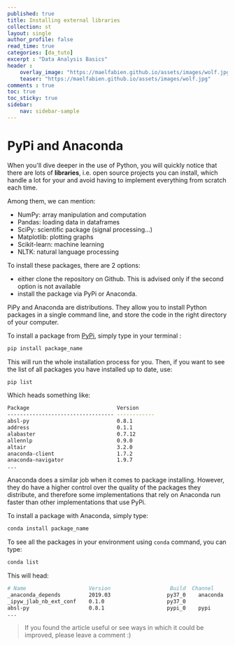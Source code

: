 ```yaml
---
published: true
title: Installing external libraries
collection: st
layout: single
author_profile: false
read_time: true
categories: [da_tuto]
excerpt : "Data Analysis Basics"
header :
    overlay_image: "https://maelfabien.github.io/assets/images/wolf.jpg"
    teaser: "https://maelfabien.github.io/assets/images/wolf.jpg"
comments : true
toc: true
toc_sticky: true
sidebar:
    nav: sidebar-sample
---
```


<script type="text/javascript" async
src="https://cdn.mathjax.org/mathjax/latest/MathJax.js?config=TeX-MML-AM_CHTML">
</script>

# PyPi and Anaconda

When you'll dive deeper in the use of Python, you will quickly notice that there are lots of **libraries**, i.e. open source projects you can install, which handle a lot for your and avoid having to implement everything from scratch each time. 

Among them, we can mention:
- NumPy: array manipulation and computation
- Pandas: loading data in dataframes
- SciPy: scientific package (signal processing...)
- Matplotlib: plotting graphs
- Scikit-learn: machine learning
- NLTK: natural language processing

To install these packages, there are 2 options:
- either clone the repository on Github. This is advised only if the second option is not available
- install the package via PyPi or Anaconda.

PiPy and Anaconda are distributions. They allow you to install Python packages in a single command line, and store the code in the right directory of your computer.

To install a package from [PyPi](https://pypi.org/), simply type in your terminal :

```bash
pip install package_name
```

This will run the whole installation process for you. Then, if you want to see the list of all packages you have installed up to date, use:

```bash
pip list
```

Which heads something like:

```bash
Package                            Version     
---------------------------------- ------------
absl-py                            0.8.1       
address                            0.1.1       
alabaster                          0.7.12      
allennlp                           0.9.0       
altair                             3.2.0       
anaconda-client                    1.7.2       
anaconda-navigator                 1.9.7     
...  
```

Anaconda does a similar job when it comes to package installing. However, they do have a higher control over the quality of the packages they distribute, and therefore some implementations that rely on Anaconda run faster than other implementations that use PyPi.

To install a package with Anaconda, simply type:

```bash
conda install package_name
```

To see all the packages in your environment using `conda` command, you can type:

```bash
conda list
```

This will head:

```bash
# Name                    Version                   Build  Channel
_anaconda_depends         2019.03                  py37_0    anaconda
_ipyw_jlab_nb_ext_conf    0.1.0                    py37_0  
absl-py                   0.8.1                    pypi_0    pypi
...
```

> If you found the article useful or see ways in which it could be improved, please leave a comment :)